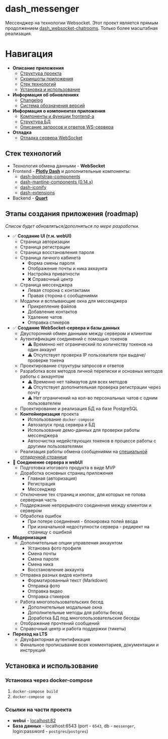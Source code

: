 # dash_messenger
Мессенджер на технологии Websocket.
Этот проект является прямым продолжением [dash_websocket-chatrooms](https://github.com/MichaelODeli/dash_websocket-chatrooms). Только более масштабная реализация.

# Навигация
- **Описание приложения**
    - [Cтруктура проекта](#этапы-создания-приложения-roadmap)
    - [Скриншоты приложения](/docs/SCREENSHOTS.md)
    - [Стек технологий](#стек-технологий)
    - [Установка и использование](#установка-и-использование)
- **Информация об обновлениях**
    - [Changelog](CHANGELOG.md)
    - [Система обозначения версий](/docs/VERSIONS.md)
- **Информация о компонентах приложения**
    - [Компоненты и функции frontend-а](/docs/COMPONENTS.md)
    - [Структура БД](/docs/DB_REFERENCE.md)
    - [Описание запросов и ответов WS-сервера](/docs/WS_SERVER_REFERENCE.md)
- **Отладка**
    - [Отладка сервера WebSocket](/server/ws_server/ws_server_tests.py)

## Стек технологий
- Технология обмена данными - **WebSocket**
- Frontend - [**Plotly Dash**](https://dash.plotly.com/) и дополнительные компоненты:
    - [dash-bootstrap-components](https://dash-bootstrap-components.opensource.faculty.ai/)
    - [dash-mantine-components (0.14.x)](https://www.dash-mantine-components.com/)
    - [dash-iconify](https://www.dash-mantine-components.com/dash-iconify)
    - [dash-extensions](https://www.dash-extensions.com/)
- Backend - [**Quart**](https://quart.palletsprojects.com/)

## Этапы создания приложения (roadmap)
*Список будет обновляться/дополняться по мере разработки.*
- ✅ **Создание UI (т.н. webUI)**
    - Страница авторизации
    - Страница регистрации
    - Страница восстановления пароля
    - Страница личного кабинета
        - Форма смены пароля
        - Отображение почты и ника аккаунта
        - Настройка приватности
        - ❌ Справочный центр
    - Страница мессенджера
        - Левая сторона с контактами
        - Правая сторона с сообщениями
    - Модалки и всплывающие окна для мессенджера
        - Прикрепление файлов
        - Добавление контактов
        - Удаление чатов
        - Отправка стикеров
- ✅ **Создание WebSocket-сервера и базы данных**
    - Двусторонний обмен данными между сервером и клиентом 
    - Аутентификация соединений с помощью токенов
        - ⚠️ Временно нет огранический по количеству токенов на один аккаунт
        - ⚠️ Отсутствует проверка IP пользователя при выдаче/проверке токена
    - Проектирование структуры запросов и ответов
    - Разработка всех методов личной переписки и основных методов работы с аккаунтом
        - ⚠️ Временно нет таймаутов для всех методов
        - ⚠️ Отсутствует дополнительная проверка регистрации через почту
        - ⚠️ Нет ограничений на кол-во персональных чатов с одним пользователем
    - Проектирование и реализация БД на базе PostgreSQL
    - **Контейнеризация** проекта
        - Использование `docker-compose`
        - Автозапуск прод сервера и БД
        - Использование демо-данных для проверки работы мессенджера
        - Автоочистка недействующих токенов в процессе работы с другими пользователями
    - Реализация работы обмена сообщениями на [специальной отладочной странице](/server/ws_server/ws_server_tests.py)
- 🔄️ **Соединение сервера и webUI**
    - Подготовка итогового продукта в виде MVP
    - Доработка основных страниц приложения
        - Главная (авторизация)
        - Регистрация
        - Мессенджер
    - Отключение тех страниц и кнопок, для которых не готова серверная часть
    - Поддержание непрерывного соединения между клиентом и сервером
    - Обработка ошибок
        - При потере соединения - блокировка полей ввода
        - При изначальной недоступности сервера - редирект на страницу с ошибкой
- **Модернизация**
    - Дополнительные опции управления аккаунтом
        - Установка фото профиля
        - Смена почты
        - Смена пароля
        - Смена ника
        - Восстановление аккаунта
    - Отправка разных видов контента
        - Форматированный текст (Markdown)
        - Отправка фото
        - Отправка видео
        - Отправка стикеров
    - Работа многопользовательских бесед
        - Дополнительные модальные окна
        - Дополнительные методы для работы бесед
        - Доработка БД под многопользовательские беседы
    - Отображение прочтений сообщений
    - Справочный центр и работа поддержки (тикеты)
- **Переход на LTS**
    - Двухфакторная аутентификация
    - Финальное прописывание всех комментариев, документации и инструкций

## Установка и использование
### Установка через docker-compose
1. `docker-compose build`
1. `docker-compose up`
### Ссылки на части проекта
- **webui** - [localhost:82](http://localhost:82)
- **База данных** - localhost:6543 (port - `6543`, db - `messenger`, login:password - `postgres`/`postgres`)